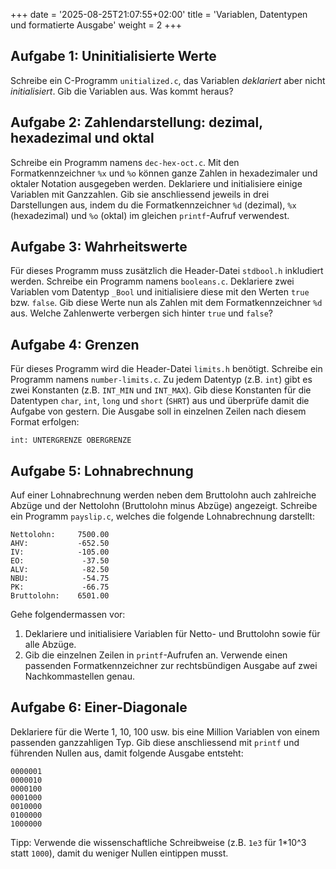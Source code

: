 +++
date = '2025-08-25T21:07:55+02:00'
title = 'Variablen, Datentypen und formatierte Ausgabe'
weight = 2
+++

## Aufgabe 1: Uninitialisierte Werte

Schreibe ein C-Programm `unitialized.c`, das Variablen _deklariert_ aber nicht _initialisiert_. Gib die Variablen aus. Was kommt heraus?

## Aufgabe 2: Zahlendarstellung: dezimal, hexadezimal und oktal

Schreibe ein Programm namens `dec-hex-oct.c`. Mit den Formatkennzeichner `%x` und `%o` können ganze Zahlen in hexadezimaler und oktaler Notation ausgegeben werden. Deklariere und initialisiere einige Variablen mit Ganzzahlen. Gib sie anschliessend jeweils in drei Darstellungen aus, indem du die Formatkennzeichner `%d` (dezimal), `%x` (hexadezimal) und `%o` (oktal) im gleichen `printf`-Aufruf verwendest.

## Aufgabe 3: Wahrheitswerte

Für dieses Programm muss zusätzlich die Header-Datei `stdbool.h` inkludiert werden. Schreibe ein Programm namens `booleans.c`. Deklariere zwei Variablen vom Datentyp `_Bool` und initialisiere diese mit den Werten `true` bzw. `false`. Gib diese Werte nun als Zahlen mit dem Formatkennzeichner `%d` aus. Welche Zahlenwerte verbergen sich hinter `true` und `false`?

## Aufgabe 4: Grenzen

Für dieses Programm wird die Header-Datei `limits.h` benötigt. Schreibe ein Programm namens `number-limits.c`. Zu jedem Datentyp (z.B. `int`) gibt es zwei Konstanten (z.B. `INT_MIN` und `INT_MAX`). Gib diese Konstanten für die Datentypen `char`, `int`, `long` und `short` (`SHRT`) aus und überprüfe damit die Aufgabe von gestern. Die Ausgabe soll in einzelnen Zeilen nach diesem Format erfolgen:

    int: UNTERGRENZE OBERGRENZE

## Aufgabe 5: Lohnabrechnung

Auf einer Lohnabrechnung werden neben dem Bruttolohn auch zahlreiche Abzüge und der Nettolohn (Bruttolohn minus Abzüge) angezeigt. Schreibe ein Programm `payslip.c`, welches die folgende Lohnabrechnung darstellt:

    Nettolohn:     7500.00
    AHV:           -652.50
    IV:            -105.00
    EO:             -37.50
    ALV:            -82.50
    NBU:            -54.75
    PK:             -66.75
    Bruttolohn:    6501.00

Gehe folgendermassen vor:

1. Deklariere und initialisiere Variablen für Netto- und Bruttolohn sowie für alle Abzüge.
2. Gib die einzelnen Zeilen in `printf`-Aufrufen an. Verwende einen passenden Formatkennzeichner zur rechtsbündigen Ausgabe auf zwei Nachkommastellen genau.

## Aufgabe 6: Einer-Diagonale

Deklariere für die Werte 1, 10, 100 usw. bis eine Million Variablen von einem passenden ganzzahligen Typ. Gib diese anschliessend mit `printf` und führenden Nullen aus, damit folgende Ausgabe entsteht:

    0000001
    0000010
    0000100
    0001000
    0010000
    0100000
    1000000

Tipp: Verwende die wissenschaftliche Schreibweise (z.B. `1e3` für 1*10^3 statt `1000`), damit du weniger Nullen eintippen musst.
